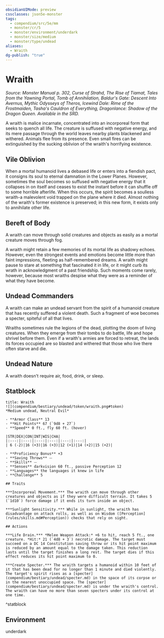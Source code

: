 ```yaml
---
obsidianUIMode: preview
cssclasses: json5e-monster
tags:
  - compendium/src/5e/mm
  - monster/cr/5
  - monster/environment/underdark
  - monster/size/medium
  - monster/type/undead
aliases:
  - Wraith
dg-publish: "true"
---
```

# Wraith
*Source: Monster Manual p. 302, Curse of Strahd, The Rise of Tiamat, Tales from the Yawning Portal, Tomb of Annihilation, Baldur's Gate: Descent Into Avernus, Mythic Odysseys of Theros, Icewind Dale: Rime of the Frostmaiden, Tasha's Cauldron of Everything, Dragonlance: Shadow of the Dragon Queen. Available in the SRD.*  

A wraith is malice incarnate, concentrated into an incorporeal form that seeks to quench all life. The creature is suffused with negative energy, and its mere passage through the world leaves nearby plants blackened and withered. Animals flee from its presence. Even small fires can be extinguished by the sucking oblivion of the wraith's horrifying existence.

## Vile Oblivion

When a mortal humanoid lives a debased life or enters into a fiendish pact, it consigns its soul to eternal damnation in the Lower Planes. However, sometimes the soul becomes so suffused with negative energy that it collapses in on itself and ceases to exist the instant before it can shuffle off to some horrible afterlife. When this occurs, the spirit becomes a soulless wraith-a malevolent void trapped on the plane where it died. Almost nothing of the wraith's former existence is preserved; in this new form, it exists only to annihilate other life.

## Bereft of Body

A wraith can move through solid creatures and objects as easily as a mortal creature moves through fog.

A wraith might retain a few memories of its mortal life as shadowy echoes. However, even the strongest events and emotions become little more than faint impressions, fleeting as half-remembered dreams. A wraith might pause to stare at something that fascinated it in life, or it might curb its wrath in acknowledgment of a past friendship. Such moments come rarely, however, because most wraiths despise what they were as a reminder of what they have become.

## Undead Commanders

A wraith can make an undead servant from the spirit of a humanoid creature that has recently suffered a violent death. Such a fragment of woe becomes a specter, spiteful of all that lives.

Wraiths sometimes rule the legions of the dead, plotting the doom of living creatures. When they emerge from their tombs to do battle, life and hope shrivel before them. Even if a wraith's armies are forced to retreat, the lands its forces occupied are so blasted and withered that those who live there often starve and die.

## Undead Nature

A wraith doesn't require air, food, drink, or sleep.

## Statblock

```ad-statblock
title: Wraith
![](compendium/bestiary/undead/token/wraith.png#token)
*Medium undead, Neutral Evil*

- **Armor Class** 13 
- **Hit Points** 67 (`9d8 + 27`)
- **Speed** 0 ft., fly 60 ft. (hover)

|STR|DEX|CON|INT|WIS|CHA|
|:---:|:---:|:---:|:---:|:---:|:---:|
| 6 (-2)|16 (+3)|16 (+3)|12 (+1)|14 (+2)|15 (+2)|

- **Proficiency Bonus** +3
- **Saving Throws** ⏤
- **Skills** ⏤
- **Senses** darkvision 60 ft., passive Perception 12
- **Languages** the languages it knew in life
- **Challenge** 5

## Traits

***Incorporeal Movement.*** The wraith can move through other creatures and objects as if they were difficult terrain. It takes 5 (`1d10`) force damage if it ends its turn inside an object.

***Sunlight Sensitivity.*** While in sunlight, the wraith has disadvantage on attack rolls, as well as on Wisdom ([Perception](rules/skills.md#Perception)) checks that rely on sight.

## Actions

***Life Drain.*** *Melee Weapon Attack:* +6 to hit, reach 5 ft., one creature. *Hit:* 21 (`4d8 + 3`) necrotic damage. The target must succeed on a DC 14 Constitution saving throw or its hit point maximum is reduced by an amount equal to the damage taken. This reduction lasts until the target finishes a long rest. The target dies if this effect reduces its hit point maximum to 0.

***Create Specter.*** The wraith targets a humanoid within 10 feet of it that has been dead for no longer than 1 minute and died violently. The target's spirit rises as a [specter](compendium/bestiary/undead/specter.md) in the space of its corpse or in the nearest unoccupied space. The [specter](compendium/bestiary/undead/specter.md) is under the wraith's control. The wraith can have no more than seven specters under its control at one time.
```
^statblock

## Environment

underdark